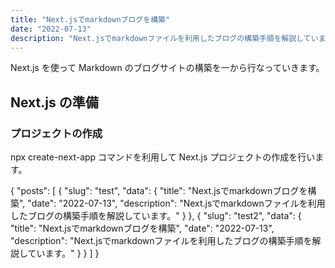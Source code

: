 ```yaml
---
title: "Next.jsでmarkdownブログを構築"
date: "2022-07-13"
description: "Next.jsでmarkdownファイルを利用したブログの構築手順を解説しています。"
---
```


Next.js を使って Markdown のブログサイトの構築を一から行なっていきます。

## Next.js の準備

### プロジェクトの作成

npx create-next-app コマンドを利用して Next.js プロジェクトの作成を行います。

{
    "posts": [
        {
            "slug": "test",
            "data": {
                "title": "Next.jsでmarkdownブログを構築",
                "date": "2022-07-13",
                "description": "Next.jsでmarkdownファイルを利用したブログの構築手順を解説しています。"
            }
        },
        {
            "slug": "test2",
            "data": {
                "title": "Next.jsでmarkdownブログを構築",
                "date": "2022-07-13",
                "description": "Next.jsでmarkdownファイルを利用したブログの構築手順を解説しています。"
            }
        }
    ]
}